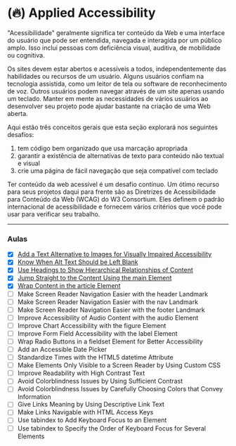 # (🔥) Applied Accessibility

"Acessibilidade" geralmente significa ter conteúdo da Web e uma interface do usuário que pode ser entendida, navegada e interagida por um público amplo. Isso inclui pessoas com deficiência visual, auditiva, de mobilidade ou cognitiva.

Os sites devem estar abertos e acessíveis a todos, independentemente das habilidades ou recursos de um usuário. Alguns usuários confiam na tecnologia assistida, como um leitor de tela ou software de reconhecimento de voz. Outros usuários podem navegar através de um site apenas usando um teclado. Manter em mente as necessidades de vários usuários ao desenvolver seu projeto pode ajudar bastante na criação de uma Web aberta.

Aqui estão três conceitos gerais que esta seção explorará nos seguintes desafios:

1. tem código bem organizado que usa marcação apropriada
2. garantir a existência de alternativas de texto para conteúdo não textual e visual
3. crie uma página de fácil navegação que seja compatível com teclado

Ter conteúdo da web acessível é um desafio contínuo. Um ótimo recurso para seus projetos daqui para frente são as Diretrizes de Acessibilidade para Conteúdo da Web (WCAG) do W3 Consortium. Eles definem o padrão internacional de acessibilidade e fornecem vários critérios que você pode usar para verificar seu trabalho.

---

### Aulas

- [x] [Add a Text Alternative to Images for Visually Impaired Accessibility](./add-a-text-alternative-to-images-for-visually-impaired-accessibility.md)
- [x] [Know When Alt Text Should be Left Blank](know-when-alt-text-should-be-left-blank.md)
- [x] [Use Headings to Show Hierarchical Relationships of Content](use-headings-to-show-hierarchical-relationships-of-content.md)
- [x] [Jump Straight to the Content Using the main Element](./jump-straight-to-the-content-using-the-main-element.md)
- [x] [Wrap Content in the article Element](wrap-content-in-the-article-element.md)
- [ ] Make Screen Reader Navigation Easier with the header Landmark
- [ ] Make Screen Reader Navigation Easier with the nav Landmark
- [ ] Make Screen Reader Navigation Easier with the footer Landmark
- [ ] Improve Accessibility of Audio Content with the audio Element
- [ ] Improve Chart Accessibility with the figure Element
- [ ] Improve Form Field Accessibility with the label Element
- [ ] Wrap Radio Buttons in a fieldset Element for Better Accessibility
- [ ] Add an Accessible Date Picker
- [ ] Standardize Times with the HTML5 datetime Attribute
- [ ] Make Elements Only Visible to a Screen Reader by Using Custom CSS
- [ ] Improve Readability with High Contrast Text
- [ ] Avoid Colorblindness Issues by Using Sufficient Contrast
- [ ] Avoid Colorblindness Issues by Carefully Choosing Colors that Convey Information
- [ ] Give Links Meaning by Using Descriptive Link Text
- [ ] Make Links Navigable with HTML Access Keys
- [ ] Use tabindex to Add Keyboard Focus to an Element
- [ ] Use tabindex to Specify the Order of Keyboard Focus for Several Elements
